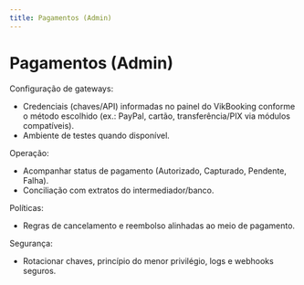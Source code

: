 ```yaml
---
title: Pagamentos (Admin)
---
```


# Pagamentos (Admin)

Configuração de gateways:
- Credenciais (chaves/API) informadas no painel do VikBooking conforme o método escolhido (ex.: PayPal, cartão, transferência/PIX via módulos compatíveis).
- Ambiente de testes quando disponível.

Operação:
- Acompanhar status de pagamento (Autorizado, Capturado, Pendente, Falha).
- Conciliação com extratos do intermediador/banco.

Políticas:
- Regras de cancelamento e reembolso alinhadas ao meio de pagamento.

Segurança:
- Rotacionar chaves, princípio do menor privilégio, logs e webhooks seguros.
